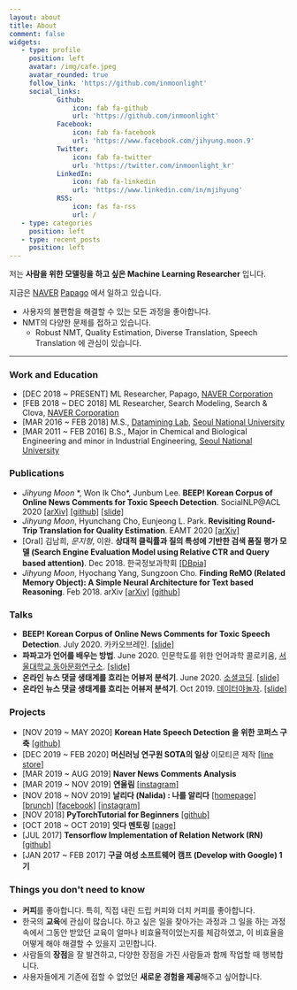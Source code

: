 ```yaml
---
layout: about
title: About
comment: false
widgets:
   - type: profile
     position: left
     avatar: /img/cafe.jpeg
     avatar_rounded: true
     follow_link: 'https://github.com/inmoonlight'
     social_links:
            Github:
                icon: fab fa-github
                url: 'https://github.com/inmoonlight'
            Facebook:
                icon: fab fa-facebook
                url: 'https://www.facebook.com/jihyung.moon.9'
            Twitter:
                icon: fab fa-twitter
                url: 'https://twitter.com/inmoonlight_kr'
            LinkedIn:
                icon: fab fa-linkedin
                url: 'https://www.linkedin.com/in/mjihyung'
            RSS:
                icon: fas fa-rss
                url: /
   - type: categories
     position: left
   - type: recent_posts
     position: left
---
```


저는 **사람을 위한 모델링을 하고 싶은 Machine Learning Researcher** 입니다. 

지금은 [NAVER](https://www.navercorp.com/ko/index.nhn) [Papago](https://papago.naver.com/) 에서 일하고 있습니다. 

- 사용자의 불편함을 해결할 수 있는 모든 과정을 좋아합니다.
- NMT의 다양한 문제를 접하고 있습니다.
  - Robust NMT, Quality Estimation, Diverse Translation, Speech Translation 에 관심이 있습니다.

---

### Work and Education

- [DEC 2018 ~ PRESENT] ML Researcher, Papago, [NAVER Corporation](https://www.navercorp.com/en/index.nhn)
- [FEB 2018 ~ DEC 2018] ML Researcher, Search Modeling, Search & Clova, [NAVER Corporation](https://www.navercorp.com/en/index.nhn)
- [MAR 2016 ~ FEB 2018] M.S., [Datamining Lab](http://dm.snu.ac.kr/ko/), [Seoul National University](http://www.snu.ac.kr/index.html)
- [MAR 2011 ~ FEB 2016] B.S., Major in Chemical and Biological Engineering and minor in Industrial Engineering, [Seoul National University](http://www.snu.ac.kr/index.html)

### Publications

- *Jihyung Moon* \*, Won Ik Cho\*, Junbum Lee. **BEEP! Korean Corpus of Online News Comments for Toxic Speech Detection**. SocialNLP@ACL 2020 [[arXiv]](https://arxiv.org/abs/2005.12503) [[github]](https://github.com/kocohub/korean-hate-speech) [[slide]](https://www.slideshare.net/JiHyungMoon1/aclsocialnlp2020beepkoreancorpusofonlinenewscommentsfortoxicspeechdetection)
- *Jihyung Moon*, Hyunchang Cho, Eunjeong L. Park. **Revisiting Round-Trip Translation for Quality Estimation**. EAMT 2020 [[arXiv]](https://arxiv.org/abs/2004.13937)
- [Oral] 김남희, *문지형*, 이완. **상대적 클릭률과 질의 특성에 기반한 검색 품질 평가 모델 (Search Engine Evaluation Model using Relative CTR and Query based attention)**. Dec 2018. 한국정보과학회 [[DBpia]](http://www.dbpia.co.kr/journal/articleDetail?nodeId=NODE07613720)
- *Jihyung Moon*, Hyochang Yang, Sungzoon Cho. **Finding ReMO (Related Memory Object): A Simple Neural Architecture for Text based Reasoning**. Feb 2018. arXiv [[arXiv]](https://arxiv.org/abs/1801.08459) [[github]](https://github.com/inmoonlight/RMN)

### Talks

- **BEEP! Korean Corpus of Online News Comments for Toxic Speech Detection**. July 2020. 카카오브레인. [[slide]](https://www.slideshare.net/JiHyungMoon1/kakaobrainbeep)
- **파파고가 언어를 배우는 방법**. June 2020. 인문학도를 위한 언어과학 콜로키움, [서울대학교 동아문화연구소](https://humanities.snu.ac.kr/research/Institute-of-Humanities?seqidx=2). [[slide]](https://www.slideshare.net/secret/GPoMGZ0Nxc47ib)
- **온라인 뉴스 댓글 생태계를 흐리는 어뷰저 분석기**. June 2020. [소셜코딩](https://www.socialcoding.kr/). [[slide]](https://www.slideshare.net/JiHyungMoon1/socialcoding2020-online-news-comments-analysis-revealing-public-opinion-manipulators)
- **온라인 뉴스 댓글 생태계를 흐리는 어뷰저 분석기**. Oct 2019. [데이터야놀자](https://datayanolja.github.io/2019-datayanolja/index.html). [[slide]](https://www.slideshare.net/JiHyungMoon1/ko-en-online-news-comments-analysis-revealing-public-opinion-manipulators-and-possible-solutions-185118255?fbclid=IwAR2DucpXrxyythuGyf5rZkDBy8yAFZ0HF_UhE3_nu6haxwGEVvAmycg1BnI)

### Projects

- [NOV 2019 ~ MAY 2020] **Korean Hate Speech Detection 을 위한 코퍼스 구축** [[github]](https://github.com/kocohub/korean-hate-speech)
- [DEC 2019 ~ FEB 2020] **머신러닝 연구원 SOTA의 일상** 이모티콘 제작 [[line store]](https://store.line.me/stickershop/product/10567421?fbclid=IwAR3Swy-hOxHO_7vWgsxY7Iu8lEebbLKH74BHVXsPdR1c7NI-lqsvkTB0UW4)
- [MAR 2019 ~ AUG 2019] **Naver News Comments Analysis** 
- [MAR 2019 ~ NOV 2019] **연울림** [[instagram]](https://www.instagram.com/yeonullim/)
- [NOV 2018 ~ NOV 2019] **날리다 (Nalida) : 나를 알리다** [[homepage]](http://www.nalida.info/) [[brunch]](https://brunch.co.kr/@nalida) [[facebook]](https://www.facebook.com/nalida2/) [[instagram]](https://www.instagram.com/nalida_official/) 
- [NOV 2018] **PyTorchTutorial for Beginners** [[github]](https://github.com/inmoonlight/PyTorchTutorial)
- [OCT 2018 ~ OCT 2019] **잇다 멘토링** [[page]](https://www.itdaa.net/mentors/29123)
- [JUL 2017] **Tensorflow Implementation of Relation Network (RN)** [[github]](https://github.com/inmoonlight/Relation-Network)
- [JAN 2017 ~ FEB 2017] **구글 여성 소프트웨어 캠프 (Develop with Google) 1기** 

### Things you don't need to know

- **커피**를 좋아합니다. 특히, 직접 내린 드립 커피와 더치 커피를 좋아합니다.
- 한국의 **교육**에 관심이 많습니다. 하고 싶은 일을 찾아가는 과정과 그 일을 하는 과정 속에서 그동안 받았던 교육이 얼마나 비효율적이었는지를 체감하였고, 이 비효율을 어떻게 해야 해결할 수 있을지 고민합니다.
- 사람들의 **장점**을 잘 발견하고, 다양한 장점을 가진 사람들과 함께 작업할 때 행복합니다.
- 사용자들에게 기존에 접할 수 없었던 **새로운 경험을 제공**해주고 싶어합니다.